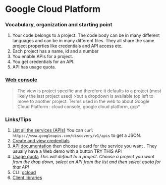 # Google Cloud Platform



### Vocabulary, organization and starting point
1. Your code belongs to a project. The code body can be in many different languages and can be in many different files. They all share the same project properties like credentials and API access etc.
2. Each project has a name, id and a number
3. You enable APIs for a project.
4. You get credentials for an API.
5. API has usage quota.

### [Web console](https://console.cloud.google.com/)
>The view is project specific and therefore it defaults to a project (most likely the last project used) >but a dropdown is available top left to move to another project.
>Terms used in the web to about Google Cloud Platform : cloud console, google cloud platform, gcp*



### Links/Tips
1. [List all the services (APIs)]( https://console.cloud.google.com/apis/library)
You can `curl https://www.googleapis.com/discovery/v1/apis` to get a JSON. 
2. [Create and view credentials]( https://console.cloud.google.com/apis/credentials)
3. [API documentation](https://console.cloud.google.com/apis/library) then choose a card for the service you want . They usually have a Web demo with a button TRY THIS API
4. [Usage quota](https://console.cloud.google.com/apis/dashboard) 
*This will default to a project. Choose a project you want from the drop down, select an API from the list and then select quota for that API*
5. CLI: [gcloud](gcloud_basics)
6. [Client libraries](https://developers.google.com/api-client-library/)
